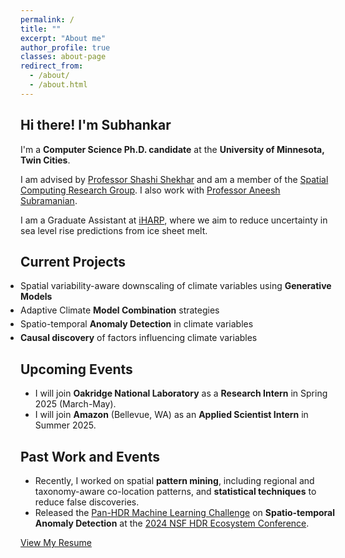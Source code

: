 ```yaml
---
permalink: /
title: ""
excerpt: "About me"
author_profile: true
classes: about-page
redirect_from: 
  - /about/
  - /about.html
---
```


<div class="intro-section">
  <h2 class="intro-heading custom-intro">Hi there! I'm Subhankar</h2>
</div>

<div class="advisors-work-section">
  <p>I'm a <strong>Computer Science Ph.D. candidate</strong> at the <strong>University of Minnesota, Twin Cities</strong>.</p>
  <p>I am advised by <a href="https://www-users.cse.umn.edu/~shekhar/" class="advisor-link">Professor Shashi Shekhar</a> and am a member of the <a href="http://www.spatial.cs.umn.edu/" class="group-link">Spatial Computing Research Group</a>. I also work with <a href="https://www.colorado.edu/atoc/aneesh-subramanian-hehimhis" class="advisor-link">Professor Aneesh Subramanian</a>.</p>
  <p>I am a Graduate Assistant at <a href="https://iharp.umbc.edu/people/" class="work-link">iHARP</a>, where we aim to reduce uncertainty in sea level rise predictions from ice sheet melt.</p>
</div>

<div class="project-section">
  <h2 class="section-title">Current Projects</h2>
  <ul class="project-list" style="margin: 0; padding: 0;">
    <li style="margin-bottom: 5px;"><i class="fas fa-chart-line"></i> Spatial variability-aware downscaling of climate variables using <strong>Generative Models</strong></li>
    <li style="margin-bottom: 5px;"><i class="fas fa-code-branch"></i> Adaptive Climate <strong>Model Combination</strong> strategies</li>
    <li style="margin-bottom: 5px;"><i class="fas fa-exclamation-triangle"></i> Spatio-temporal <strong>Anomaly Detection</strong> in climate variables</li>
    <li style="margin-bottom: 5px;"><i class="fas fa-search"></i> <strong>Causal discovery</strong> of factors influencing climate variables</li>
  </ul>
</div>

<div class="upcoming-section">
  <h2 class="section-title">Upcoming Events</h2>
  <ul class="event-list">
    <li>I will join <strong>Oakridge National Laboratory</strong> as a <strong>Research Intern</strong> in Spring 2025 (March-May).</li>
    <li>I will join <strong>Amazon</strong> (Bellevue, WA) as an <strong>Applied Scientist Intern</strong> in Summer 2025.</li>
  </ul>
</div>
<!-- 
<div class="past-work">
  <h2 class="section-title">Past Work</h2>
  <p>In the recent past, I have worked on spatial <strong>pattern mining</strong> such as regional co-location patterns, taxonomy-aware co-location patterns, and <strong>statistical techniques</strong> to reduce false discoveries in the pattern detection process.</p>
</div>
<div class="previous-section">
  <h2 class="section-title">Previous Events</h2>
  <ul class="event-list">
    <li>We released our <a href="https://www.nsfhdr.org/mlchallenge" class="event-link">Pan-HDR Machine Learning Challenge</a> focused on <strong>Spatio-temporal Anomaly Detection</strong> at <a href="https://indico.cern.ch/event/1364455/" class="event-link">2024 NSF HDR Ecosystem Conference</a>.</li>
  </ul>
</div> -->

<div class="past-work">
  <h2 class="section-title">Past Work and Events</h2>
  <ul class="event-list">
    <li>Recently, I worked on spatial <strong>pattern mining</strong>, including regional and taxonomy-aware co-location patterns, and <strong>statistical techniques</strong> to reduce false discoveries.</li>
    <li>Released the <a href="https://www.nsfhdr.org/mlchallenge" class="event-link">Pan-HDR Machine Learning Challenge</a> on <strong>Spatio-temporal Anomaly Detection</strong> at the <a href="https://indico.cern.ch/event/1364455/" class="event-link">2024 NSF HDR Ecosystem Conference</a>.</li>
  </ul>
</div>

<div class="cta-section left-aligned">
  <a href="{{ site.author.resume }}" class="btn btn--info">View My Resume</a>
</div>